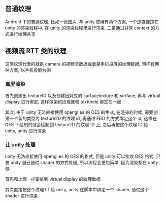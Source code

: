 ## 普通纹理

Android 下的普通纹理, 比如一张图片, 与 unity 使用有两个方案, 一个是直接跑在 unity 的渲染线程中, 在 unity 的渲染线程里进行渲染, 二是通过共享 context 的方式进行纹理共享

## 视频流 RTT 类的纹理

这类纹理代表的就是 camera 的视频流数据或者是手机投屏的纹理数据, 同样有两种方案, 以手机投屏为例

### 离屏渲染

首先创建出 textureID 以及创建出对应的 surfacetexture 和 surface, 再与 virtual display 进行绑定, 这样渲染的纹理就和 textureid 绑定在一起

其次, 由于 unity 无法直接使用 opengl es 的 OES 的格式, 在渲染的时候, 需要创建一个新的类型为 texture2D 的纹理 id, 再通过 FBO 的方式绑定这个 id, 这样在 OES 下绘制的就会绘制到 texture2D 的纹理 ID 上, 之后再把这个纹理 ID 给 unity, unity 进行渲染

### 让 unity 处理

unity 无法直接使用 opengl es 的 OES 的格式, 但是 unity 可以接收 OES 格式, 只要 unity 自己通过 shader 的方式处理, 所以流程会更加简单, 因为渲染都在 unity 做

首先和上面一样要拿到 virtual display 的纹理数据

其次直接把这个纹理 ID 给 unity, unity 在脚本中绑定一个 shader, 通过这个 shader 进行渲染
